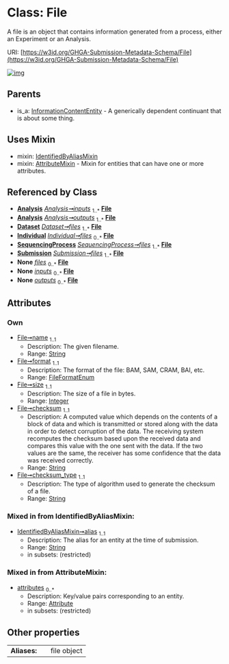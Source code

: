 
# Class: File


A file is an object that contains information generated from a process, either an Experiment or an Analysis.

URI: [https://w3id.org/GHGA-Submission-Metadata-Schema/File](https://w3id.org/GHGA-Submission-Metadata-Schema/File)


[![img](https://yuml.me/diagram/nofunky;dir:TB/class/[Submission],[SequencingProcess],[InformationContentEntity],[Individual],[IdentifiedByAliasMixin],[Analysis]-%20inputs%201..*>[File&#124;name:string;format:FileFormatEnum;size:integer;checksum:string;checksum_type:string;alias:string],[Analysis]-%20outputs%201..*>[File],[Dataset]-%20files%201..*>[File],[Individual]-%20files%200..*>[File],[SequencingProcess]-%20files%201..*>[File],[Submission]++-%20files%201..*>[File],[SequencingProcess]-%20files(i)%200..*>[File],[Individual]-%20files(i)%200..*>[File],[Dataset]-%20files(i)%200..*>[File],[Submission]-%20files(i)%200..*>[File],[Analysis]-%20inputs(i)%200..*>[File],[Analysis]-%20outputs(i)%200..*>[File],[File]uses%20-.->[IdentifiedByAliasMixin],[File]uses%20-.->[AttributeMixin],[InformationContentEntity]^-[File],[Dataset],[AttributeMixin],[Attribute],[Analysis])](https://yuml.me/diagram/nofunky;dir:TB/class/[Submission],[SequencingProcess],[InformationContentEntity],[Individual],[IdentifiedByAliasMixin],[Analysis]-%20inputs%201..*>[File&#124;name:string;format:FileFormatEnum;size:integer;checksum:string;checksum_type:string;alias:string],[Analysis]-%20outputs%201..*>[File],[Dataset]-%20files%201..*>[File],[Individual]-%20files%200..*>[File],[SequencingProcess]-%20files%201..*>[File],[Submission]++-%20files%201..*>[File],[SequencingProcess]-%20files(i)%200..*>[File],[Individual]-%20files(i)%200..*>[File],[Dataset]-%20files(i)%200..*>[File],[Submission]-%20files(i)%200..*>[File],[Analysis]-%20inputs(i)%200..*>[File],[Analysis]-%20outputs(i)%200..*>[File],[File]uses%20-.->[IdentifiedByAliasMixin],[File]uses%20-.->[AttributeMixin],[InformationContentEntity]^-[File],[Dataset],[AttributeMixin],[Attribute],[Analysis])

## Parents

 *  is_a: [InformationContentEntity](InformationContentEntity.md) - A generically dependent continuant that is about some thing.

## Uses Mixin

 *  mixin: [IdentifiedByAliasMixin](IdentifiedByAliasMixin.md)
 *  mixin: [AttributeMixin](AttributeMixin.md) - Mixin for entities that can have one or more attributes.

## Referenced by Class

 *  **[Analysis](Analysis.md)** *[Analysis➞inputs](Analysis_inputs.md)*  <sub>1..\*</sub>  **[File](File.md)**
 *  **[Analysis](Analysis.md)** *[Analysis➞outputs](Analysis_outputs.md)*  <sub>1..\*</sub>  **[File](File.md)**
 *  **[Dataset](Dataset.md)** *[Dataset➞files](Dataset_files.md)*  <sub>1..\*</sub>  **[File](File.md)**
 *  **[Individual](Individual.md)** *[Individual➞files](Individual_files.md)*  <sub>0..\*</sub>  **[File](File.md)**
 *  **[SequencingProcess](SequencingProcess.md)** *[SequencingProcess➞files](SequencingProcess_files.md)*  <sub>1..\*</sub>  **[File](File.md)**
 *  **[Submission](Submission.md)** *[Submission➞files](Submission_files.md)*  <sub>1..\*</sub>  **[File](File.md)**
 *  **None** *[files](files.md)*  <sub>0..\*</sub>  **[File](File.md)**
 *  **None** *[inputs](inputs.md)*  <sub>0..\*</sub>  **[File](File.md)**
 *  **None** *[outputs](outputs.md)*  <sub>0..\*</sub>  **[File](File.md)**

## Attributes


### Own

 * [File➞name](File_name.md)  <sub>1..1</sub>
     * Description: The given filename.
     * Range: [String](types/String.md)
 * [File➞format](File_format.md)  <sub>1..1</sub>
     * Description: The format of the file: BAM, SAM, CRAM, BAI, etc.
     * Range: [FileFormatEnum](FileFormatEnum.md)
 * [File➞size](File_size.md)  <sub>1..1</sub>
     * Description: The size of a file in bytes.
     * Range: [Integer](types/Integer.md)
 * [File➞checksum](File_checksum.md)  <sub>1..1</sub>
     * Description: A computed value which depends on the contents of a block of data and which is transmitted or stored along with the data in order to detect corruption of the data. The receiving system recomputes the checksum based upon the received data and compares this value with the one sent with the data. If the two values are the same, the receiver has some confidence that the data was received correctly.
     * Range: [String](types/String.md)
 * [File➞checksum_type](File_checksum_type.md)  <sub>1..1</sub>
     * Description: The type of algorithm used to generate the checksum of a file.
     * Range: [String](types/String.md)

### Mixed in from IdentifiedByAliasMixin:

 * [IdentifiedByAliasMixin➞alias](IdentifiedByAliasMixin_alias.md)  <sub>1..1</sub>
     * Description: The alias for an entity at the time of submission.
     * Range: [String](types/String.md)
     * in subsets: (restricted)

### Mixed in from AttributeMixin:

 * [attributes](attributes.md)  <sub>0..\*</sub>
     * Description: Key/value pairs corresponding to an entity.
     * Range: [Attribute](Attribute.md)
     * in subsets: (restricted)

## Other properties

|  |  |  |
| --- | --- | --- |
| **Aliases:** | | file object |

